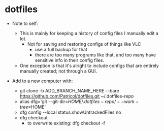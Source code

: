 # dotfiles

* Note to self:
  * This is mainly for keeping a history of config files I manually edit a lot.
    * Not for saving and restoring configs of things like VLC
      * use a full backup for that
      * there are too many programs like that, and too many have sensitive info in their config files.
  * One exception is that it's alright to include configs that are entirely manually created; not through a GUI.

* Add to a new computer with:
  * git clone -b ADD_BRANCH_NAME_HERE --bare https://github.com/Patricol/dotfiles.git ~/.dotfiles-repo
  * alias dfg='git --git-dir=$HOME/.dotfiles-repo/ --work-tree=$HOME'
  * dfg config --local status.showUntrackedFiles no
  * dfg checkout
    * to overwrite existing: dfg checkout -f

